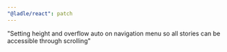```yaml
---
"@ladle/react": patch
---
```


"Setting height and overflow auto on navigation menu so all stories can be accessible through scrolling"
